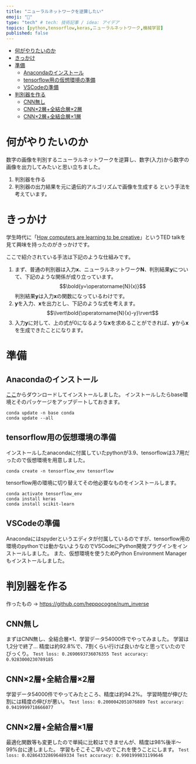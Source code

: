 ```yaml
---
title: "ニューラルネットワークを逆算したい"
emoji: "🦁"
type: "tech" # tech: 技術記事 / idea: アイデア
topics: [python,tensorflow,keras,ニューラルネットワーク,機械学習]
published: false
---
```

- [何がやりたいのか](#何がやりたいのか)
- [きっかけ](#きっかけ)
- [準備](#準備)
  - [Anacondaのインストール](#anacondaのインストール)
  - [tensorflow用の仮想環境の準備](#tensorflow用の仮想環境の準備)
  - [VSCodeの準備](#vscodeの準備)
- [判別器を作る](#判別器を作る)
  - [CNN無し](#cnn無し)
  - [CNN×2層+全結合層×2層](#cnn2層全結合層2層)
  - [CNN×2層+全結合層×1層](#cnn2層全結合層1層)
# 何がやりたいのか
数字の画像を判別するニューラルネットワークを逆算し、数字(入力)から数字の画像を出力してみたいと思い立ちました。
1. 判別器を作る
2. 判別器の出力結果を元に遺伝的アルゴリズムで画像を生成する
という手法を考えています。


# きっかけ
学生時代に「[How computers are learning to be creative](https://www.ted.com/talks/blaise_aguera_y_arcas_how_computers_are_learning_to_be_creative)」というTED talkを見て興味を持ったのがきっかけです。

ここで紹介されている手法は下記のような仕組みです。

1. まず、普通の判別器は入力**x**、ニューラルネットワーク**N**、判別結果**y**について、下記のような関係が成り立っています。 $$\bold{y=\operatorname{N}(x)}$$判別結果**y**は入力**x**の関数になっているわけです。
2. **y**を入力、**x**を出力とし、下記のような式を考えます。 $$\lvert\bold{\operatorname{N}(x)-y}\rvert$$
3. 入力**y**に対して、上の式が0になるような**x**を求めることができれば、**y**から**x**を生成できたことになります。


# 準備
## Anacondaのインストール
[ここ](https://www.anaconda.com/products/distribution)からダウンロードしてインストールしました。
インストールしたらbase環境とそのパッケージをアップデートしておきます。
```
conda update -n base conda
conda update --all
```

## tensorflow用の仮想環境の準備
インストールしたanacondaに付属していたpythonが3.9、tensorflowは3.7用だったので仮想環境を用意しました。
```
conda create -n tensorflow_env tensorflow
```
tensorflow用の環境に切り替えてその他必要なものをインストールします。
```
conda activate tensorflow_env
conda install keras
conda install scikit-learn
```

## VSCodeの準備
Anacondaにはspyderというエディタが付属しているのですが、tensorflow用の環境のpythonでは動かないようなのでVSCodeにPython開発プラグインをインストールしました。
また、仮想環境を使うためPython Environment Managerもインストールしました。


# 判別器を作る
作ったもの → https://github.com/heppocogne/num_inverse
## CNN無し
まずはCNN無し、全結合層×1、学習データ54000件でやってみました。
学習は1,2分で終了...
精度は約92.8%で、7割くらい行けば良いかなと思っていたのでびっくり。
`Test loss: 0.2690693736076355
Test accuracy: 0.9283000230789185`

## CNN×2層+全結合層×2層
学習データ54000件でやってみたところ、精度は約94.2%。
学習時間が伸びた割には精度の伸びが悪い。
`Test loss: 0.2000042051076889
Test accuracy: 0.9419999718666077`

## CNN×2層+全結合層×1層
最適化関数等も変更したので単純に比較はできませんが、精度は98%後半～99%台に達しました。
学習もそこそこ早いのでこれを使うことにします。
`Test loss: 0.028643328696489334
Test accuracy: 0.9901999831199646`
